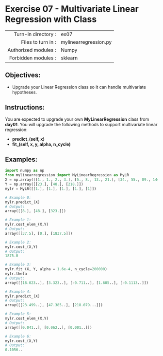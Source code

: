 # Exercise 07 - Multivariate Linear Regression with Class

|                         |                     |
| -----------------------:| ------------------  |
|   Turn-in directory :   |  ex07               |
|   Files to turn in :    |  mylinearregression.py             |
|   Authorized modules :  |  Numpy              |
|   Forbidden modules :   |  sklearn            |

## Objectives: 
* Upgrade your Linear Regression class so it can handle multivariate hypotheses.

## Instructions:
You are expected to upgrade your own **MyLinearRegression** class from **day01**. You will upgrade the following methods to support multivariate linear regression:
- **predict_(self, x)** 
- **fit_(self, x, y, alpha, n_cycle)**   

## Examples:
```python
import numpy as np
from mylinearregression import MyLinearRegression as MyLR
X = np.array([[1., 1., 2., 3.], [5., 8., 13., 21.], [34., 55., 89., 144.]])
Y = np.array([[23.], [48.], [218.]])
mylr = MyLR([[1.], [1.], [1.], [1.], [1]])

# Example 0:
mylr.predict_(X)
# Output:
array([[8.], [48.], [323.]])

# Example 1:
mylr.cost_elem_(X,Y)
# Output:
array([[37.5], [0.], [1837.5]])

# Example 2:
mylr.cost_(X,Y)
# Output:
1875.0

# Example 3:
mylr.fit_(X, Y, alpha = 1.6e-4, n_cycle=200000)
mylr.theta
# Output:
array([[18.023..], [3.323..], [-0.711..], [1.605..], [-0.1113..]])

# Example 4:
mylr.predict_(X)
# Output:
array([[23.499..], [47.385..], [218.079...]])

# Example 5:
mylr.cost_elem_(X,Y)
# Output:
array([[0.041..], [0.062..], [0.001..]])

# Example 6:
mylr.cost_(X,Y)
# Output:
0.1056..
```